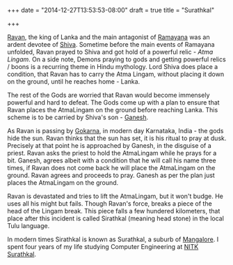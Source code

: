 +++
date = "2014-12-27T13:53:53-08:00"
draft = true
title = "Surathkal"

+++

[Ravan](http://en.wikipedia.org/wiki/Ravan), the king of Lanka and the
main antagonist of [Ramayana](http://en.wikipedia.org/wiki/Ramayana)
was an ardent devotee of [Shiva](http://en.wikipedia.org/wiki/Shiva).
Sometime before the main events of Ramayana unfolded, Ravan prayed to Shiva
and got hold of a powerful relic - *Atma Lingam*. On a side note, Demons
praying to gods and getting powerful relics / boons is a recurring theme in
Hindu mythology. Lord Shiva does place a condition, that Ravan has to carry the
Atma Lingam, without placing it down on the ground, until he reaches home - Lanka.

The rest of the Gods are worried that Ravan would become immensely powerful and hard
to defeat. The Gods come up with a plan to ensure that Ravan places the
AtmaLingam on the ground before reaching Lanka. This scheme is to be carried by
Shiva's son - [Ganesh](htps://en.wikipedia.org/wiki/Ganesh).

As Ravan is passing by [Gokarna](http://en.wikipedia.org/wiki/Gokarna), in
modern day Karnataka, India - the gods hide the sun. Ravan thinks that the sun
has set, it is his ritual to pray at dusk. Precisely at that point he is
approached by Ganesh, in the disguise of a priest. Ravan asks the priest to hold
the AtmaLingam while he prays for a bit. Ganesh, agrees albeit with a condition
that he will call his name three times, if Ravan does not come back he will place
the AtmaLingam on the ground. Ravan agrees and proceeds to pray. Ganesh as per
the plan just places the AtmaLingam on the ground.

Ravan is devastated and tries to lift the AtmaLingam, but it won't budge. He
uses all his might but fails. Though Ravan's force, breaks a piece of the head of
the Lingam break. This piece falls a few hundered kilometers, that place after
this incident is called Sirathkal (meaning head stone) in the local Tulu language.

In modern times Sirathkal is known as Surathkal, a suburb of
[Mangalore](http://en.wikipedia.org/wiki/Mangalore). I spent four years of my
life studying Computer Engineering at
[NITK Surathkal](http://en.wikipedia.org/wiki/National_Institute_of_Technology,_Karnataka).

